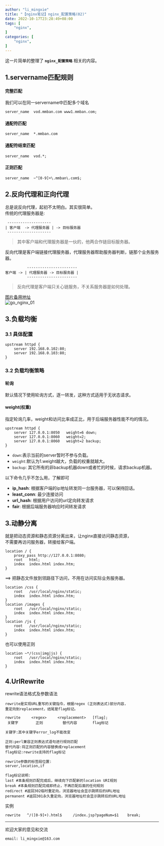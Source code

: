 ```yaml
---
author: "li_mingxie"
title: "【nginx笔记】nginx_配置策略(02)"
date: 2022-10-17T23:28:49+08:00
tags: [
    "nginx",
]
categories: [
    "nginx",
]
---
```


这一片简单的整理了 **`nginx_配置策略`** 相关的内容。<!--more-->  

## 1.servername匹配规则

#### 完整匹配

我们可以在同一servername中匹配多个域名

```
server_name  vod.mmban.com www1.mmban.com;
```

#### 通配符匹配

```
server_name  *.mmban.com
```

#### 通配符结束匹配

```
server_name  vod.*;
```

#### 正则匹配

```
server_name  ~^[0-9]+\.mmban\.com$;
```

## 2.反向代理和正向代理

总是说反向代理，起初不太明白。其实很简单。  
传统的代理服务器是:

```
 --------------------
| 客户端  -> 代理服务器 | -> 目标服务器
 --------------------
```

> 其中客户端和代理服务器是一伙的，他两合作链目标服务器。

反向代理是客户端链接代理服务器，代理服务器帮助服务器判断，链那个业务服务器。

```
          -----------------------
客户端 -> | 代理服务器 -> 目标服务器 |
          -----------------------
```

> 反向代理是客户端只关心链服务，不关系服务器是如何处理。

[图片备用地址](https://limingxie.github.io/images/system/nginx/nginx_01.png)  
![go_nginx_01](https://mingxie-blog.oss-cn-beijing.aliyuncs.com/image/system/nginx/nginx_01.png)

## 3.负载均衡

### 3.1 具体配置

```
upstream httpd {
    server 192.168.0.102:80;
    server 192.168.0.103:80;
}
```

### 3.2 负载均衡策略

#### 轮询

默认情况下使用轮询方式，逐一转发，这种方式适用于无状态请求。

#### weight(权重)

指定轮询几率，weight和访问比率成正比，用于后端服务器性能不均的情况。

```
upstream httpd {
    server 127.0.0.1:8050   weight=6 down;
    server 127.0.0.1:8060   weight=2;
    server 127.0.0.1:8060   weight=2 backup;
}
```

* `down`:表示当前的server暂时不参与负载。
* `weight`:默认为1.weight越大，负载的权重就越大。
* `backup`: 其它所有的非backup机器down或者忙的时候，请求backup机器。

以下命令几乎不怎么用，了解即可  

* **ip_hash**: 根据客户端的ip地址转发同一台服务器，可以保持回话。
* **least_conn**: 最少连接访问
* **url_hash**: 根据用户访问的url定向转发请求
* **fair**: 根据后端服务器响应时间转发请求

## 3.动静分离

就是把动态资源和静态资源分离出来，让nginx直接访问静态资源，  
不需要再访问服务器，转接给客户端。

```
location / {
    proxy_pass http://127.0.0.1:8080;
    root   html;
    index  index.html index.htm;
}
```

==> 把静态文件放到领路径下访问，不用在访问实际业务服务器。

```
location /css {
    root   /usr/local/nginx/static;
    index  index.html index.htm;
}
location /images {
    root   /usr/local/nginx/static;
    index  index.html index.htm;
}
location /js {
    root   /usr/local/nginx/static;
    index  index.html index.htm;
}
```

也可以使用正则

```
location ~*/(css|img|js) {
    root   /usr/local/nginx/static;
    index  index.html index.htm;
}
```

## 4.UrlRewrite

rewrite语法格式及参数语法

```
rewrite是实现URL重写的关键指令，根据regex (正则表达式)部分内容，  
重定向到replacement，结尾是flag标记。  

rewrite     <regex>     <replacement>   [flag];  
 关键字        正则         替代内容       flag标记  

关键字:其中关键字error_log不能改变  

正则:perl兼容正则表达式语句进行规则匹配  
替代内容:将正则匹配的内容替换成replacement  
flag标记:rewrite支持的flag标记

rewrite参数的标签段位置:  
server,location,if

flag标记说明:
last #本条规则匹配完成后，继续向下匹配新的location URI规则  
break #本条规则匹配完成即终止，不再匹配后面的任何规则
redirect #返回302临时重定向，浏览器地址会显示跳转后的URL地址  
permanent #返回301永久重定向，浏览器地址栏会显示跳转后的URL地址
```

实例

```
rewrite   ^/([0-9]+).html$     /index.jsp?pageNum=$1    break;
```

----------------------------------------------

欢迎大家的意见和交流

`email: li_mingxie@163.com`
